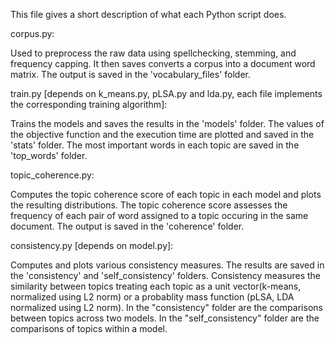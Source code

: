This file gives a short description of what each Python script does.


corpus.py:

Used to preprocess the raw data using spellchecking, stemming, and frequency capping.
It then saves converts a corpus into a document word matrix.
The output is saved in the 'vocabulary_files' folder.


train.py [depends on k_means.py, pLSA.py and lda.py, each file implements the corresponding training algorithm]:

Trains the models and saves the results in the 'models' folder. The values of the objective function and the execution time are plotted and saved in the 'stats' folder.
The most important words in each topic are saved in the 'top_words' folder.


topic_coherence.py:

Computes the topic coherence score of each topic in each model and plots the resulting distributions.
The topic coherence score assesses the frequency of each pair of word assigned to a topic occuring in the same document.
The output is saved in the 'coherence' folder.


consistency.py [depends on model.py]:

Computes and plots various consistency measures. The results are saved in the 'consistency' and 'self_consistency' folders.
Consistency measures the similarity between topics treating each topic as a unit vector(k-means, normalized using L2 norm) or a probablity mass function
(pLSA, LDA normalized using L2 norm). In the "consistency" folder are the comparisons between topics across two models. 
In the "self_consistency" folder are the comparisons of topics within a model.
